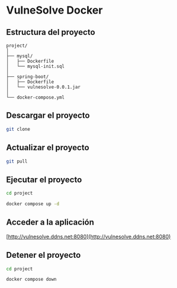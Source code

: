 # VulneSolve Docker

## Estructura del proyecto

```
project/
│
├── mysql/
│   ├── Dockerfile
│   └── mysql-init.sql
│
├── spring-boot/
│   ├── Dockerfile
│   └── vulnesolve-0.0.1.jar
│
└── docker-compose.yml
```

## Descargar el proyecto

```bash
git clone
```

## Actualizar el proyecto

```bash
git pull
```

## Ejecutar el proyecto

```bash
cd project

docker compose up -d
```

## Acceder a la aplicación

[http://vulnesolve.ddns.net:8080](http://vulnesolve.ddns.net:8080)

## Detener el proyecto

```bash
cd project

docker compose down
```

